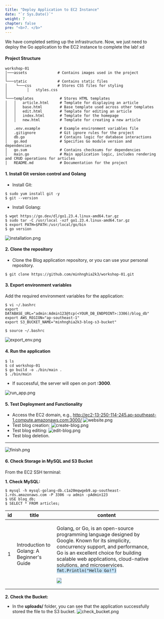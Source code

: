 ```yaml
---
title: "Deploy Application to EC2 Instance"
date: "`r Sys.Date()`"
weight: 7
chapter: false
pre: "<b>7. </b>"
---
```


We have completed setting up the infrastructure. Now, we just need to deploy the Go application to the EC2 instance to complete the lab! xd

#### Project Structure

```
workshop-01
│───assets              # Contains images used in the project
│
└───static              # Contains static files
│    └───css            # Stores CSS files for styling
│         │   styles.css  
│
└───templates            # Stores HTML templates
│   │   article.html     # Template for displaying an article
│   │   base.html        # Base template used across other templates
│   │   edit.html        # Template for editing an article
│   │   index.html       # Template for the homepage
│   │   new.html         # Template for creating a new article
│
│   .env.example         # Example environment variables file
│   .gitignore           # Git ignore rules for the project
│   db.go                # Contains logic for database interactions
│   go.mod               # Specifies Go module version and dependencies
│   go.sum               # Contains checksums for dependencies
│   main.go              # Main application logic, includes rendering and CRUD operations for articles
│   README.md            # Documentation for the project
```


#### 1. Install Git version control and Golang

- Install Git:
```
$ sudo yum install git -y
$ git --version
```

- Install Golang:
```
$ wget https://go.dev/dl/go1.23.4.linux-amd64.tar.gz
$ sudo tar -C /usr/local -xzf go1.23.4.linux-amd64.tar.gz
$ export PATH=$PATH:/usr/local/go/bin
$ go version
```

![installation.png](/images/7-deploy-app-to-ec2/installation.png)

#### 2. Clone the repository

- Clone the Blog application repository, or you can use your personal repository.
```
$ git clone https://github.com/minhnghia2k3/workshop-01.git
```

#### 3. Export environment variables

Add the required environment variables for the application:

```
$ vi ~/.bashrc
export DATABASE_URL="admin:Admin123@tcp(<YOUR_DB_ENDPOINT>:3306)/blog_db"
export AWS_REGION="ap-southeast-1"
export S3_BUCKET_NAME="minhnghia2k3-blog-s3-bucket"

$ source ~/.bashrc
```

![export_env.png](/images/7-deploy-app-to-ec2/export_env.png)

#### 4. Run the application

```
$ ls
$ cd workshop-01
$ go build -o ./bin/main .
$ ./bin/main
```

- If successful, the server will open on port **:3000**.

![run_app.png](/images/7-deploy-app-to-ec2/run_app.png)

#### 5. Test Deployment and Functionality

- Access the EC2 domain, e.g., http://ec2-13-250-114-245.ap-southeast-1.compute.amazonaws.com:3000/
![website.png](/images/7-deploy-app-to-ec2/website.png)
- Test blog creation:
![create-blog.png](/images/7-deploy-app-to-ec2/create-blog.png)
- Test blog editing:
![edit-blog.png](/images/7-deploy-app-to-ec2/edit-blog.png)
- Test blog deletion.

---
![finish.png](/images/7-deploy-app-to-ec2/finish.png)

#### 6. Check Storage in MySQL and S3 Bucket

From the EC2 SSH terminal:

**1. Check MySQL:**

  ```
$ mysql -h mysql-golang-db.c1a20mqwgeb9.ap-southeast-1.rds.amazonaws.com -P 3306 -u admin -pAdmin123
$ USE blog_db;
$ SELECT * FROM articles;
  ```

  | id  | title                                      | content                                                                                                                                                                                                                                                                                                                                                                                                                                                                                                                     |
  |-----|--------------------------------------------|-----------------------------------------------------------------------------------------------------------------------------------------------------------------------------------------------------------------------------------------------------------------------------------------------------------------------------------------------------------------------------------------------------------------------------------------------------------------------------------------------------------------------------|
  | 1   | Introduction to Golang: A Beginner's Guide | <p>Golang, or Go, is an open-source programming language designed by Google. Known for its simplicity, concurrency support, and performance, Go is an excellent choice for building scalable web applications, cloud-native solutions, and microservices.<br><span style="background-color: rgb(194, 224, 244);">`fmt.Println("Hello Go!")`</span></p><p><span style="background-color: rgb(194, 224, 244);"><img src="https://minhnghia2k3-blog-s3-bucket.s3.amazonaws.com/uploads/1736500595218035330.png"></span></p> |

**2. Check the Bucket:**
  - In the **uploads/** folder, you can see that the application successfully stored the file to the S3 bucket.
  ![check_bucket.png](/images/7-deploy-app-to-ec2/check-bucket.png)
